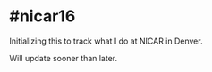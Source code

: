 # #nicar16

Initializing this to track what I do at NICAR in Denver.

Will update sooner than later. 
